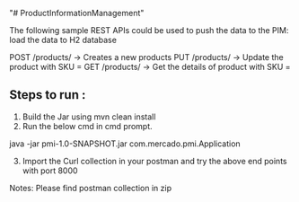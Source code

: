 "# ProductInformationManagement" 

The following sample REST APIs could be used to push the data to the PIM: load the data to H2 database

POST /products/ → Creates a new products
PUT /products/ → Update the product with SKU =
GET /products/ → Get the details of product with SKU =


Steps to run :
---------------

1. Build the Jar using mvn clean install
2. Run the below cmd in cmd prompt.

java -jar pmi-1.0-SNAPSHOT.jar com.mercado.pmi.Application

3. Import the Curl collection in your postman and try the above end points with port 8000

Notes: Please find postman collection in zip
